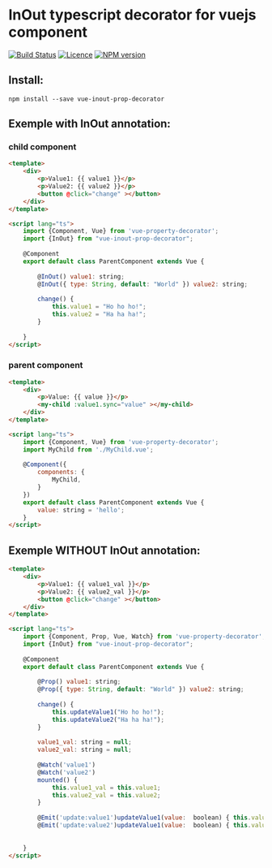 # InOut typescript decorator for vuejs component 

[![Build Status](https://travis-ci.org/GollumSF/core-bundle.svg?branch=master)](https://www.npmjs.com/package/vue-inout-prop-decorator)
[![Licence](https://img.shields.io/badge/licence-MIT-blue.svg)](https://www.npmjs.com/package/vue-inout-prop-decorator)
[![NPM version](https://badge.fury.io/js/vue-inout-prop-decorator.svg)](https://www.npmjs.com/package/vue-inout-prop-decorator)

## Install:

```
npm install --save vue-inout-prop-decorator
```

## Exemple with InOut annotation:

### child component

```html
<template>
	<div>
		<p>Value1: {{ value1 }}</p>
		<p>Value2: {{ value2 }}</p>
		<button @click="change" ></button>
	</div>
</template>

<script lang="ts">
	import {Component, Vue} from 'vue-property-decorator';
	import {InOut} from "vue-inout-prop-decorator";
	
	@Component
	export default class ParentComponent extends Vue {
		
		@InOut() value1: string;
		@InOut({ type: String, default: "World" }) value2: string;
		
		change() {
			this.value1 = "Ho ho ho!";
			this.value2 = "Ha ha ha!";
		}
		
	}
</script>
```

### parent component

```html
<template>
	<div>
		<p>Value: {{ value }}</p>
		<my-child :value1.sync="value" ></my-child>
	</div>
</template>

<script lang="ts">
	import {Component, Vue} from 'vue-property-decorator';
	import MyChild from './MyChild.vue';
	
	@Component({
		components: {
			MyChild,
		}
	})
	export default class ParentComponent extends Vue {
		value: string = 'hello';		
	}
</script>
```

## Exemple WITHOUT InOut annotation:


```html
<template>
	<div>
		<p>Value1: {{ value1_val }}</p>
		<p>Value2: {{ value2_val }}</p>
		<button @click="change" ></button>
	</div>
</template>

<script lang="ts">
	import {Component, Prop, Vue, Watch} from 'vue-property-decorator';
	import {InOut} from "vue-inout-prop-decorator";
	
	@Component
	export default class ParentComponent extends Vue {
		
		@Prop() value1: string;
		@Prop({ type: String, default: "World" }) value2: string;
		
		change() {
			this.updateValue1("Ho ho ho!");
			this.updateValue2("Ha ha ha!");
		}
		
		value1_val: string = null;
		value2_val: string = null;
		
		@Watch('value1')
		@Watch('value2')
		mounted() {
			this.value1_val = this.value1;
			this.value2_val = this.value2;
		}
		
		@Emit('update:value1')updateValue1(value:  boolean) { this.value1_val = value; }
		@Emit('update:value2')updateValue1(value:  boolean) { this.value2_val = value; }
		
		
	}
</script>
```
